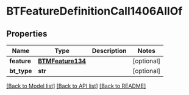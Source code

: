 # BTFeatureDefinitionCall1406AllOf

## Properties
Name | Type | Description | Notes
------------ | ------------- | ------------- | -------------
**feature** | [**BTMFeature134**](BTMFeature134.md) |  | [optional] 
**bt_type** | **str** |  | [optional] 

[[Back to Model list]](../README.md#documentation-for-models) [[Back to API list]](../README.md#documentation-for-api-endpoints) [[Back to README]](../README.md)


